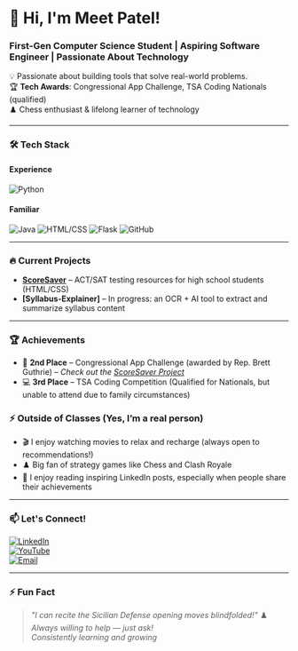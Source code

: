 # 👋 Hi, I'm Meet Patel!  
### **First-Gen Computer Science Student | Aspiring Software Engineer | Passionate About Technology**  

💡 Passionate about building tools that solve real-world problems.  
🏆 **Tech Awards**: Congressional App Challenge, TSA Coding Nationals (qualified)  
♟️ Chess enthusiast & lifelong learner of technology  

---

### 🛠️ **Tech Stack**  
#### **Experience**  
![Python](https://img.shields.io/badge/Python-3776AB?logo=python&logoColor=white)

#### **Familiar**  
![Java](https://img.shields.io/badge/Java-007396?logo=java&logoColor=white)
![HTML/CSS](https://img.shields.io/badge/HTML5-E34F26?logo=html5&logoColor=white)
![Flask](https://img.shields.io/badge/Flask-000000?logo=flask&logoColor=white)
![GitHub](https://img.shields.io/badge/GitHub-181717?logo=github&logoColor=white)

---

### 🔥 **Current Projects**  
- **[ScoreSaver](https://github.com/MeetPatel-tiger/Congressional-App-Challange)** – ACT/SAT testing resources for high school students (HTML/CSS)  
- **[Syllabus-Explainer]** – In progress: an OCR + AI tool to extract and summarize syllabus content  

---

### 🏆 **Achievements**  
- 🥈 **2nd Place** – Congressional App Challenge (awarded by Rep. Brett Guthrie) – *Check out the [ScoreSaver Project](https://github.com/MeetPatel-tiger/Congressional-App-Challange)*  
- 💻 **3rd Place** – TSA Coding Competition (Qualified for Nationals, but unable to attend due to family circumstances)  


### ⚡ **Outside of Classes (Yes, I’m a real person)**  
- 🎬 I enjoy watching movies to relax and recharge (always open to recommendations!)  
- ♟️ Big fan of strategy games like Chess and Clash Royale  
- 📖 I enjoy reading inspiring LinkedIn posts, especially when people share their achievements  

---

### 📫 **Let's Connect!**  
[![LinkedIn](https://img.shields.io/badge/LinkedIn-0A66C2?logo=linkedin&logoColor=white)](https://linkedin.com/in/meet-patel-439bb72b1/)  
[![YouTube](https://img.shields.io/badge/YouTube-FF0000?logo=youtube&logoColor=white)](https://youtube.com/@CompileWithMeet)  
[![Email](https://img.shields.io/badge/Email-D14836?logo=gmail&logoColor=white)](mailto:your-email@example.com)  

---

### ⚡ **Fun Fact**  
> *"I can recite the Sicilian Defense opening moves blindfolded!"* ♟️  
> *Always willing to help — just ask!*  
> *Consistently learning and growing*  
